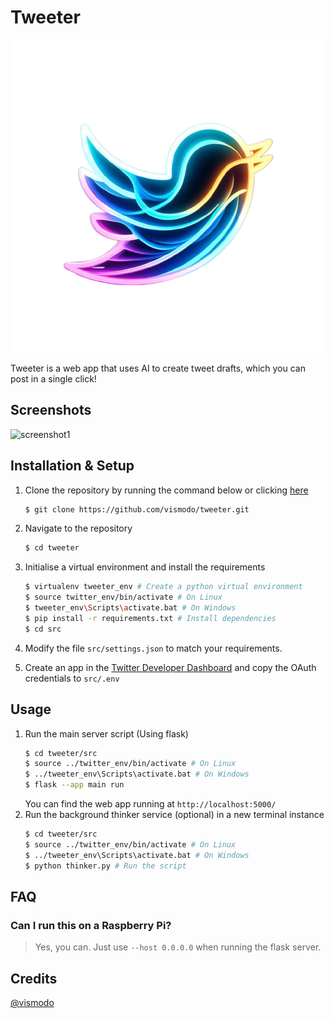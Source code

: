 # Tweeter

![logo](./src/media/logo.png)

Tweeter is a web app that uses AI to create tweet drafts, which you can post in a single click!

## Screenshots
![screenshot1](https://i.ibb.co/F68H5j3/Screenshot-2023-10-15-101047.png)

## Installation & Setup
1. Clone the repository by running the command below or clicking [here](https://github.com/vismodo/tweeter/archive/refs/heads/main.zip)
    ```bash
    $ git clone https://github.com/vismodo/tweeter.git
    ```
2. Navigate to the repository
    ```bash
    $ cd tweeter
    ```
3. Initialise a virtual environment and install the requirements
    ```bash
    $ virtualenv tweeter_env # Create a python virtual environment
    $ source twitter_env/bin/activate # On Linux
    $ tweeter_env\Scripts\activate.bat # On Windows
    $ pip install -r requirements.txt # Install dependencies
    $ cd src
    ```

4. Modify the file `src/settings.json` to match your requirements.

5. Create an app in the [Twitter Developer Dashboard](https://developer.twitter.com/en/portal/dashboard) and copy the OAuth credentials to `src/.env`

## Usage

1. Run the main server script (Using flask)
    ```bash
    $ cd tweeter/src
    $ source ../twitter_env/bin/activate # On Linux
    $ ../tweeter_env\Scripts\activate.bat # On Windows
    $ flask --app main run
    ```
    You can find the web app running at `http://localhost:5000/`
2. Run the background thinker service (optional) in a new terminal instance
    ```bash
    $ cd tweeter/src
    $ source ../twitter_env/bin/activate # On Linux
    $ ../tweeter_env\Scripts\activate.bat # On Windows
    $ python thinker.py # Run the script
    ```

## FAQ
### Can I run this on a Raspberry Pi?
> Yes, you can. Just use `--host 0.0.0.0` when running the flask server.

## Credits

[@vismodo](https://github.com/vismodo)

